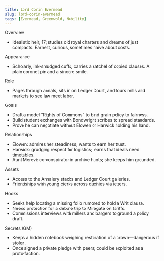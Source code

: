 ```yaml
---
title: Lord Corin Evermead
slug: lord-corin-evermead
tags: [Evermead, Greenwold, Nobility]
---
```


Overview
- Idealistic heir, 17; studies old royal charters and dreams of just compacts. Earnest, curious, sometimes naïve about costs.

Appearance
- Scholarly, ink‑smudged cuffs, carries a satchel of copied clauses. A plain coronet pin and a sincere smile.

Role
- Pages through annals, sits in on Ledger Court, and tours mills and markets to see law meet labor.

Goals
- Draft a model “Rights of Commons” to bind grain policy to fairness.
- Build student exchanges with Bondwright scribes to spread standards.
- Prove he can negotiate without Elowen or Harwick holding his hand.

Relationships
- Elowen: admires her steadiness; wants to earn her trust.
- Harwick: grudging respect for logistics; learns that ideals need timetables.
- Aunt Merevi: co‑conspirator in archive hunts; she keeps him grounded.

Assets
- Access to the Annalery stacks and Ledger Court galleries.
- Friendships with young clerks across duchies via letters.

Hooks
- Seeks help locating a missing folio rumored to hold a Writ clause.
- Needs protection for a debate trip to Miregate on tariffs.
- Commissions interviews with millers and bargers to ground a policy draft.

Secrets (GM)
- Keeps a hidden notebook weighing restoration of a crown—dangerous if stolen.
- Once signed a private pledge with peers; could be exploited as a proto‑faction.

